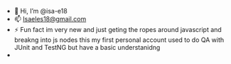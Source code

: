 - 👋 Hi, I’m @isa-e18
- 📫 Isaeles18@gmail.com
- ⚡ Fun fact im very new and just geting the ropes around javascript and breakng into js nodes this my first personal account used to do QA with JUnit and TestNG but have a basic understanidng
- 

<!---
isa-e18/isa-e18 is a ✨ special ✨ repository because its `README.md` (this file) appears on your GitHub profile.
You can click the Preview link to take a look at your changes.
--->
